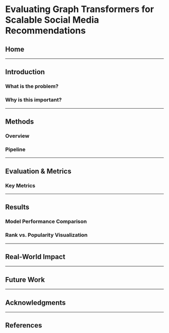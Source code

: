 # Evaluating Graph Transformers for Scalable Social Media Recommendations

## Home

---

## Introduction
### What is the problem?

### Why is this important?

---

## Methods
### Overview

### Pipeline

---

## Evaluation & Metrics
### Key Metrics

---

## Results
### Model Performance Comparison

### Rank vs. Popularity Visualization

---

## Real-World Impact

---

## Future Work

---

## Acknowledgments

---

## References
